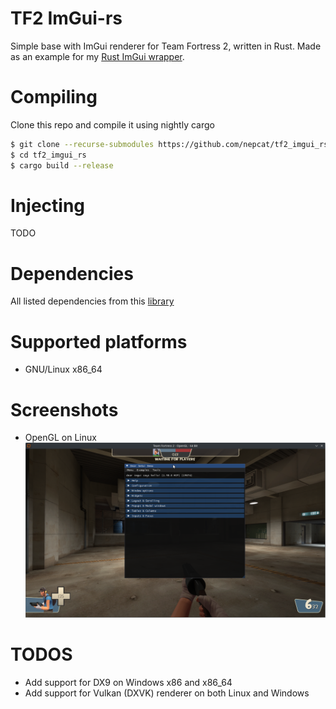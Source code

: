 # TF2 ImGui-rs
Simple base with ImGui renderer for Team Fortress 2, written in Rust. Made as an example for my [Rust ImGui wrapper](https://github.com/nepcat/imgui_rs).

# Compiling
Clone this repo and compile it using nightly cargo
```bash
$ git clone --recurse-submodules https://github.com/nepcat/tf2_imgui_rs
$ cd tf2_imgui_rs
$ cargo build --release
```

# Injecting
TODO

# Dependencies
All listed dependencies from this [library](https://github.com/nepcat/imgui_rs?tab=readme-ov-file#dependencies)

# Supported platforms
* GNU/Linux x86_64

# Screenshots
* OpenGL on Linux
![](./images/SDL2_OpenGL3.png)

# TODOS
* Add support for DX9 on Windows x86 and x86_64 
* Add support for Vulkan (DXVK) renderer on both Linux and Windows